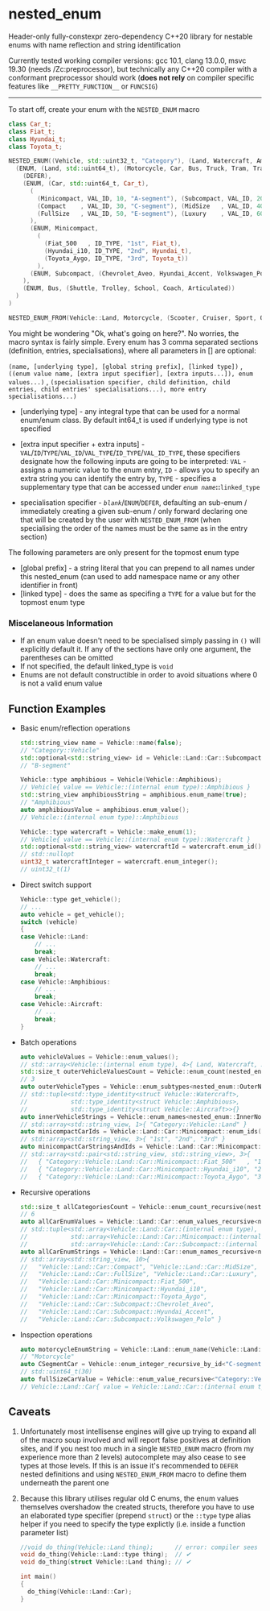 # nested_enum

Header-only fully-constexpr zero-dependency C++20 library for nestable enums with name reflection and string identification 

Currently tested working compiler versions: gcc 10.1, clang 13.0.0, msvc 19.30 (needs /Zc:preprocessor), but technically any C++20 compiler with a conformant preprocessor should work (**does not rely** on compiler specific features like `__PRETTY_FUNCTION__` or `FUNCSIG`)

---
To start off, create your enum with the `NESTED_ENUM` macro
```c++
class Car_t;
class Fiat_t;
class Hyundai_t;
class Toyota_t;

NESTED_ENUM((Vehicle, std::uint32_t, "Category"), (Land, Watercraft, Amphibious, Aircraft),
  (ENUM, (Land, std::uint64_t), (Motorcycle, Car, Bus, Truck, Tram, Train), 
    (DEFER),
    (ENUM, (Car, std::uint64_t, Car_t),
      (
        (Minicompact, VAL_ID, 10, "A-segment"), (Subcompact, VAL_ID, 20, "B-segment"),
        (Compact    , VAL_ID, 30, "C-segment"), (MidSize   , VAL_ID, 40, "D-segment"), 
        (FullSize   , VAL_ID, 50, "E-segment"), (Luxury    , VAL_ID, 60, "F-segment")
      ),
      (ENUM, Minicompact,
        (
          (Fiat_500   , ID_TYPE, "1st", Fiat_t), 
          (Hyundai_i10, ID_TYPE, "2nd", Hyundai_t), 
          (Toyota_Aygo, ID_TYPE, "3rd", Toyota_t))
        ),
      (ENUM, Subcompact, (Chevrolet_Aveo, Hyundai_Accent, Volkswagen_Polo))
    ),
    (ENUM, Bus, (Shuttle, Trolley, School, Coach, Articulated))
  )  
)

NESTED_ENUM_FROM(Vehicle::Land, Motorcycle, (Scooter, Cruiser, Sport, OffRoad))
```
You might be wondering "Ok, what's going on here?". No worries, the macro syntax is fairly simple. Every enum has 3 comma separated sections (definition, entries, specialisations), where all parameters in [] are optional: 

`(name, [underlying type], [global string prefix], [linked type])` , `((enum value name, [extra input specifier], [extra inputs...]), enum values...)` , `(specialisation specifier, child definition, child entries, child entries' specialisations...), more entry specialisations...)`

 - [underlying type] - any integral type that can be used for a normal enum/enum class. By default int64_t is used if underlying type is not specified 

 - [extra input specifier + extra inputs] - `VAL`/`ID`/`TYPE`/`VAL_ID`/`VAL_TYPE`/`ID_TYPE`/`VAL_ID_TYPE`, these specifiers designate how the following inputs are going to be interpreted: `VAL` - assigns a numeric value to the enum entry, `ID` - allows you to specify an extra string you can identify the entry by, `TYPE` - specifies a supplementary type that can be accessed under *`enum name`***::**`linked_type`
 - specialisation specifier - *`blank`*/`ENUM`/`DEFER`, defaulting an sub-enum / immediately creating a given sub-enum / only forward declaring one that will be created by the user with `NESTED_ENUM_FROM` (when specialising the order of the names must be the same as in the entry section)

The following parameters are only present for the topmost enum type
 - [global prefix] - a string literal that you can prepend to all names under this nested_enum (can used to add namespace name or any other identifier in front)
 - [linked type] - does the same as specifing a `TYPE` for a value but for the topmost enum type

### Miscelaneous Information
 * If an enum value doesn't need to be specialised simply passing in `()` will explicitly default it. If any of the sections have only one argument, the parentheses can be omitted
 * If not specified, the default linked_type is `void`
 * Enums are not default constructible in order to avoid situations where 0 is not a valid enum value

## Function Examples
 - Basic enum/reflection operations

	```c++
	std::string_view name = Vehicle::name(false); 
	// "Category::Vehicle"
	std::optional<std::string_view> id = Vehicle::Land::Car::Subcompact::id();
	// "B-segment"

	Vehicle::type amphibious = Vehicle(Vehicle::Amphibious);
	// Vehicle{ value == Vehicle::(internal enum type)::Amphibious }
	std::string_view amphibiousString = amphibious.enum_name(true);
	// "Amphibious"
	auto amphibiousValue = amphibious.enum_value();
	// Vehicle::(internal enum type)::Amphibious

	Vehicle::type watercraft = Vehicle::make_enum(1);
	// Vehicle{ value == Vehicle::(internal enum type)::Watercraft }
	std::optional<std::string_view> watercraftId = watercraft.enum_id();
	// std::nullopt
	uint32_t watercraftInteger = watercraft.enum_integer();
	// uint32_t(1)
	```

 - Direct switch support
	```c++
	Vehicle::type get_vehicle();
	// ...
	auto vehicle = get_vehicle();
	switch (vehicle)
	{
	case Vehicle::Land:
		// ...
		break;
	case Vehicle::Watercraft:
		// ...
		break;
	case Vehicle::Amphibious:
		// ...
		break;
	case Vehicle::Aircraft:
		// ...
		break;
	}
	```

 - Batch operations
	```c++
	auto vehicleValues = Vehicle::enum_values();
	// std::array<Vehicle::(internal enum type), 4>{ Land, Watercraft, Amphibious, Aircraft }
	std::size_t outerVehicleValuesCount = Vehicle::enum_count(nested_enum::OuterNodes);
	// 3
	auto outerVehicleTypes = Vehicle::enum_subtypes<nested_enum::OuterNodes>();
	// std::tuple<std::type_identity<struct Vehicle::Watercraft>, 
	//            std::type_identity<struct Vehicle::Amphibious>, 
	//            std::type_identity<struct Vehicle::Aircraft>>{}
	auto innerVehicleStrings = Vehicle::enum_names<nested_enum::InnerNodes>(false);
	// std::array<std::string_view, 1>{ "Category::Vehicle::Land" }
	auto minicompactCarIds = Vehicle::Land::Car::Minicompact::enum_ids();
	// std::array<std::string_view, 3>{ "1st", "2nd", "3rd" }
	auto minicompactCarStringsAndIds = Vehicle::Land::Car::Minicompact::enum_names_and_ids();
	// std::array<std::pair<std::string_view, std::string_view>, 3>{ 
	//   { "Category::Vehicle::Land::Car::Minicompact::Fiat_500"   , "1st" }, 
	//   { "Category::Vehicle::Land::Car::Minicompact::Hyundai_i10", "2nd" }, 
	//   { "Category::Vehicle::Land::Car::Minicompact::Toyota_Aygo", "3rd" } }
	```

 - Recursive operations
	```c++
	std::size_t allCategoriesCount = Vehicle::enum_count_recursive(nested_enum::InnerNodes);
	// 6
	auto allCarEnumValues = Vehicle::Land::Car::enum_values_recursive<nested_enum::AllNodes>();
	// std::tuple<std::array<Vehicle::Land::Car::(internal enum type), 6>,
	//            std::array<Vehicle::Land::Car::Minicompact::(internal enum type), 3>,
	//            std::array<Vehicle::Land::Car::Subcompact::(internal enum type), 3>>
	auto allCarEnumStrings = Vehicle::Land::Car::enum_names_recursive<nested_enum::OuterNodes>();
	// std::array<std::string_view, 10>{  
	//   "Vehicle::Land::Car::Compact", "Vehicle::Land::Car::MidSize", 
	//   "Vehicle::Land::Car::FullSize", "Vehicle::Land::Car::Luxury", 
	//   "Vehicle::Land::Car::Minicompact::Fiat_500",
	//   "Vehicle::Land::Car::Minicompact::Hyundai_i10",
	//   "Vehicle::Land::Car::Minicompact::Toyota_Aygo", 
	//   "Vehicle::Land::Car::Subcompact::Chevrolet_Aveo",
	//   "Vehicle::Land::Car::Subcompact::Hyundai_Accent", 
	//   "Vehicle::Land::Car::Subcompact::Volkswagen_Polo" }
	```

 - Inspection operations
	```c++
	auto motorcycleEnumString = Vehicle::Land::enum_name(Vehicle::Land::Motorcycle, true);
	// "Motorcycle"
	auto CSegmentCar = Vehicle::enum_integer_recursive_by_id<"C-segment">();
	// std::uint64_t(30)
	auto fullSizeCarValue = Vehicle::enum_value_recursive<"Category::Vehicle::Land::Car::FullSize">();
	// Vehicle::Land::Car{ value = Vehicle::Land::Car::(internal enum type)::FullSize }
	```

## Caveats
 1. Unfortunately most intellisense engines will give up trying to expand all of the macro soup involved and will report false positives at definition sites, and if you nest too much in a single `NESTED_ENUM` macro (from my experience more than 2 levels) autocomplete may also cease to see types at those levels. If this is an issue it's recommended to `DEFER` nested definitions and using `NESTED_ENUM_FROM` macro to define them underneath the parent one

 2. Because this library utilises regular old C enums, the enum values themselves overshadow the created structs, therefore you have to use an elaborated type specifier (prepend `struct`) or the `::type` type alias helper if you need to specify the type explictly (i.e. inside a function parameter list)
	```c++
	//void do_thing(Vehicle::Land thing);      // error: compiler sees Vehicle::(internal enum type)::Land
	void do_thing(Vehicle::Land::type thing);  // ✔
	void do_thing(struct Vehicle::Land thing); // ✔

	int main()
	{
	  do_thing(Vehicle::Land::Car);
	}
	```



